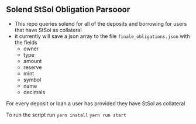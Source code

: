 ## Solend StSol Obligation Parsooor
- This repo queries solend for all of the deposits and borrowing for users that have StSol as collateral 
- it currently will save a json array to the file ```finale_obligations.json``` with the fields 
    - owner 
    - type
    - amount 
    - reserve
    - mint 
    - symbol 
    - name 
    - decimals
    
For every deposit or loan a user has provided they have StSol as collateral

To run the script run 
``` yarn install ```
``` yarn run start ```